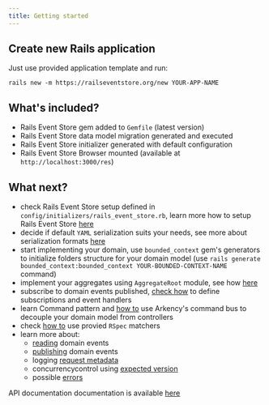 ```yaml
---
title: Getting started
---
```


## Create new Rails application

Just use provided application template and run:

```
rails new -m https://railseventstore.org/new YOUR-APP-NAME
```

## What's included?

- Rails Event Store gem added to `Gemfile` (latest version)
- Rails Event Store data model migration generated and executed
- Rails Event Store initializer generated with default configuration
- Rails Event Store Browser mounted (available at `http://localhost:3000/res`)

## What next?

- check Rails Event Store setup defined in `config/initializers/rails_event_store.rb`, learn more how to setup Rails Event Store [here](/docs/v1/install)
- decide if default `YAML` serialization suits your needs, see more about serialization formats [here](/docs/v1/mapping_serialization)
- start implementing your domain, use `bounded_context` gem's generators to initialize folders structure for your domain model (use `rails generate bounded_context:bounded_context YOUR-BOUNDED-CONTEXT-NAME` command)
- implement your aggregates using `AggregateRoot` module, see how [here](/docs/v1/app)
- subscribe to domain events published, [check how](/docs/v1/subscribe) to define subscriptions and event handlers
- learn Command pattern and [how to](/docs/v1/command_bus) use Arkency's command bus to decouple your domain model from controllers
- check [how to](/docs/v1/rspec) use provied `RSpec` matchers
- learn more about:
  - [reading](/docs/v1/read) domain events
  - [publishing](/docs/v1/publish) domain events
  - logging [request metadata](/docs/v1/request_metadata)
  - concurrencycontrol using [expected version](/docs/v1/expected_version)
  - possible [errors](/docs/v1/exceptions)

API documentation documentation is available [here](/docs/v1/api)

